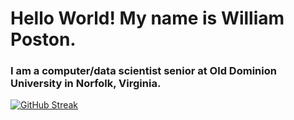 <h1>Hello World! My name is William Poston.</h1>

<h3>I am a computer/data scientist senior at Old Dominion University in Norfolk, Virginia.</h3>

[![GitHub Streak](https://streak-stats.demolab.com?user=willpatpost&theme=codestackr&hide_border=true&date_format=j%20M%5B%20Y%5D)](https://git.io/streak-stats)

